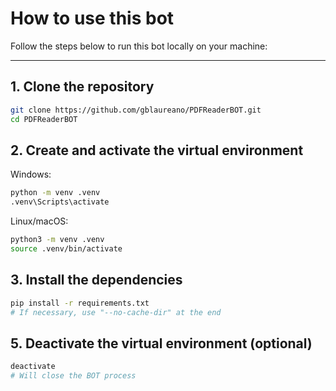 # How to use this bot

Follow the steps below to run this bot locally on your machine:

---

## 1. Clone the repository
```bash
git clone https://github.com/gblaureano/PDFReaderBOT.git
cd PDFReaderBOT
```

## 2. Create and activate the virtual environment
Windows:
```bash
python -m venv .venv
.venv\Scripts\activate
```

Linux/macOS:
```bash
python3 -m venv .venv
source .venv/bin/activate
```

## 3. Install the dependencies
```bash
pip install -r requirements.txt
# If necessary, use "--no-cache-dir" at the end
```

## 5. Deactivate the virtual environment (optional)
```bash
deactivate
# Will close the BOT process
```
